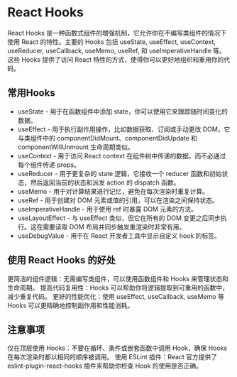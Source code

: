 # React Hooks
React Hooks 是一种函数式组件的增强机制，它允许你在不编写类组件的情况下使用 React 的特性。主要的 Hooks 包括 useState, useEffect, useContext, useReducer, useCallback, useMemo, useRef, 和 useImperativeHandle 等。这些 Hooks 提供了访问 React 特性的方式，使得你可以更好地组织和重用你的代码。

## 常用Hooks

* useState - 用于在函数组件中添加 state，你可以使用它来跟踪随时间变化的数据。
* useEffect - 用于执行副作用操作，比如数据获取、订阅或手动更改 DOM，它与类组件中的 componentDidMount、componentDidUpdate 和 componentWillUnmount 生命周期类似。
* useContext - 用于访问 React context 在组件树中传递的数据，而不必通过每个组件传递 props。
* useReducer - 用于更复杂的 state 逻辑，它接收一个 reducer 函数和初始状态，然后返回当前的状态和派发 action 的 dispatch 函数。
* useMemo - 用于对计算结果进行记忆，避免在每次渲染时重复计算。
* useRef - 用于创建对 DOM 元素或值的引用，可以在渲染之间保持状态。
* useImperativeHandle - 用于使用 ref 时暴露 DOM 元素的方法。
* useLayoutEffect - 与 useEffect 类似，但它在所有的 DOM 变更之后同步执行。这在需要读取 DOM 布局并同步触发重渲染时非常有用。
* useDebugValue - 用于在 React 开发者工具中显示自定义 hook 的标签。

## 使用 React Hooks 的好处
更简洁的组件逻辑：无需编写类组件，可以使用函数组件和 Hooks 来管理状态和生命周期。
提高代码复用性：Hooks 可以帮助你将逻辑提取到可重用的函数中，减少重复代码。
更好的性能优化：使用 useEffect, useCallback, useMemo 等 Hooks 可以更精确地控制副作用和性能消耗。
## 注意事项
仅在顶层使用 Hooks：不要在循环、条件或嵌套函数中调用 Hook，确保 Hooks 在每次渲染时都以相同的顺序被调用。
使用 ESLint 插件：React 官方提供了 eslint-plugin-react-hooks 插件来帮助你检查 Hook 的使用是否正确。